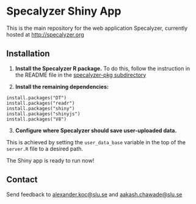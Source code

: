 # Specalyzer Shiny App

This is the main repository for the web application Specalyzer, currently hosted at http://specalyzer.org

## Installation

1. **Install the Specalyzer R package.** To do this, follow the instruction in the README file in the [specalyzer-pkg subdirectory](https://github.com/alkc/specalyzer/tree/master/specalyzer-pkg)

2. **Install the remaining dependencies:**

```{R}
install.packages("DT")
install.packages("readr")
install.packages("shiny")
install.packages("shinyjs")
install.packages("V8")
```
3. **Configure where Specalyzer should save user-uploaded data.**

This is achieved by setting the `user_data_base` variable in the top of the `server.R` file to a desired path.

The Shiny app is ready to run now!

## Contact

Send feedback to alexander.koc@slu.se and aakash.chawade@slu.se
